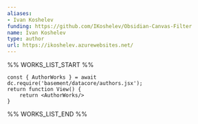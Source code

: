 ```yaml
---
aliases:
- Ivan Koshelev
funding: https://github.com/IKoshelev/Obsidian-Canvas-Filter
name: Ivan Koshelev
type: author
url: https://ikoshelev.azurewebsites.net/
---
```



%% WORKS_LIST_START %%

```datacorejsx
const { AuthorWorks } = await dc.require('basement/datacore/authors.jsx');
return function View() {
    return <AuthorWorks/>
}
```
%% WORKS_LIST_END %%